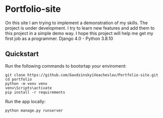 # Portfolio-site

On this site I am trying to implement a demonstration of my skills. The project is under development. I try to learn new features and add them to this project in a simple demo way. I hope this project will help me get my first job as a programmer.
Django 4.0 -
Python 3.8.10

## Quickstart

Run the following commands to bootsrtap your enviroment:

    git clone https://github.com/GavdzinskyiVeacheslav/Portfolio-site.git
    cd portfolio
    python -m venv venv
    venv\Scripts\activate
    pip install -r requirements
    
Run the app locally:
    
    python manage.py runserver    
